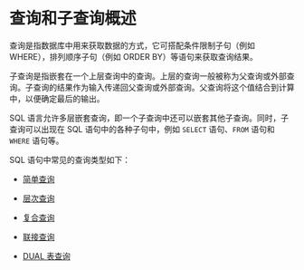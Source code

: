 查询和子查询概述 
=============================

查询是指数据库中用来获取数据的方式，它可搭配条件限制子句（例如 WHERE），排列顺序子句（例如 ORDER BY）等语句来获取查询结果。

子查询是指嵌套在一个上层查询中的查询。上层的查询一般被称为父查询或外部查询。子查询的结果作为输入传递回父查询或外部查询。父查询将这个值结合到计算中，以便确定最后的输出。

SQL 语言允许多层嵌套查询，即一个子查询中还可以嵌套其他子查询。同时，子查询可以出现在 SQL 语句中的各种子句中，例如 `SELECT` 语句、`FROM` 语句和 `WHERE` 语句等。

SQL 语句中常见的查询类型如下：

* [简单查询](/zh-CN/11.sql-reference-oracle-mode/8.queries-and-subqueries-1/2.simple-query.md)

  

* [层次查询](/zh-CN/11.sql-reference-oracle-mode/8.queries-and-subqueries-1/3.hierarchical-query.md)

  

* [复合查询](/zh-CN/11.sql-reference-oracle-mode/8.queries-and-subqueries-1/4.collection-2.md)

  

* [联接查询](/zh-CN/11.sql-reference-oracle-mode/8.queries-and-subqueries-1/5.connection-1.md)

  

* [DUAL 表查询](/zh-CN/11.sql-reference-oracle-mode/8.queries-and-subqueries-1/7.queries-dual-tables.md)

  




